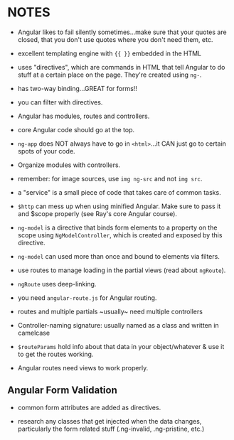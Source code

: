 # NOTES

* Angular likes to fail silently sometimes...make sure that your quotes are closed, that you don't use quotes where you don't need them, etc.

* excellent templating engine with `{{ }}` embedded in the HTML

* uses "directives", which are commands in HTML that tell Angular to do stuff at a certain place on the page.  They're created using `ng-`.

* has two-way binding...GREAT for forms!!

* you can filter with directives.

* Angular has modules, routes and controllers.

* core Angular code should go at the top.

* `ng-app` does NOT always have to go in `<html>`...it CAN just go to certain spots of your code.

* Organize modules with controllers.

* remember: for image sources, use `img ng-src` and not `img src`.

* a "service" is a small piece of code that takes care of common tasks.

* `$http` can mess up when using minified Angular. Make sure to pass it and $scope properly (see Ray's core Angular course).

* `ng-model` is a directive that binds form elements to a property on the scope using `NgModelController`, which is created and exposed by this directive.

* `ng-model` can used more than once and bound to elements via filters.

* use routes to manage loading in the partial views (read about `ngRoute`).

* `ngRoute` uses deep-linking.

* you need `angular-route.js` for Angular routing.

* routes and multiple partials ~usually~ need multiple controllers

* Controller-naming signature: usually named as a class and written in camelcase

* `$routeParams` hold info about that data in your object/whatever & use it to get the routes working.

* Angular routes need views to work properly.

## Angular Form Validation

* common form attributes are added as directives.

* research any classes that get injected when the data changes, particularly the form related stuff (.ng-invalid, .ng-pristine, etc.)